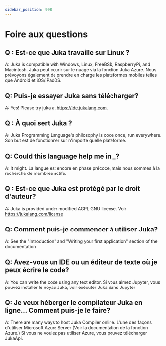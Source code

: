```yaml
---
sidebar_position: 998
---
```


# Foire aux questions

## Q : Est-ce que Juka travaille sur Linux ?

_A:_ Juka is compatible with Windows, Linux, FreeBSD, RaspberryPi, and Macintosh. Juka peut courir sur le nuage via la fonction Juka Azure. Nous prévoyons également de prendre en charge les plateformes mobiles telles que Android et iOS/iPadOS.

## Q: Puis-je essayer Juka sans télécharger?

_A:_ Yes! Please try juka at https://ide.jukalang.com.

## Q : À quoi sert Juka ?

_A:_ Juka Programming Language's philosophy is code once, run everywhere. Son but est de fonctionner sur n'importe quelle plateforme.

## Q: Could this language help me in \_?

_A:_ It might. La langue est encore en phase précoce, mais nous sommes à la recherche de membres actifs.

## Q : Est-ce que Juka est protégé par le droit d'auteur?

_A:_ Juka is provided under modified AGPL GNU license. Voir https://jukalang.com/license

## Q: Comment puis-je commencer à utiliser Juka?

_A:_ See the "Introduction" and "Writing your first application" section of the documentation

## Q: Avez-vous un IDE ou un éditeur de texte où je peux écrire le code?

_A:_ You can write the code using any text editor. Si vous aimez Jupyter, vous pouvez installer le noyau Juka, voir exécuter Juka dans Jupyter

## Q: Je veux héberger le compilateur Juka en ligne... Comment puis-je le faire?

_A:_ There are many ways to host Juka Compiler online. L'une des façons d'utiliser Microsoft Azure Server (Voir la documentation de la fonction Azure.) Si vous ne voulez pas utiliser Azure, vous pouvez télécharger JukaApi.
